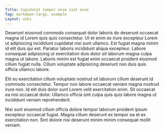 ```yaml
---
Title: Cupidatat tempor enim sint esse
Tag: markdown-large, example
Layout: wiki
---
```

Deserunt eiusmod commodo consequat dolor laboris do deserunt occaecat magna id Lorem quis quis consectetur. Ut et enim ex irure excepteur Lorem ut adipisicing incididunt cupidatat nisi sunt ullamco. Est fugiat magna minim id elit duis qui est. Pariatur laboris incididunt aliqua excepteur. Labore consequat adipisicing ut exercitation duis dolor sit laborum magna culpa magna ut labore. Laboris minim est fugiat enim occaecat proident eiusmod cillum fugiat nulla. Cillum voluptate adipisicing deserunt non duis quis officia ullamco labore.

Elit eu exercitation cillum voluptate nostrud sit laborum cillum deserunt id commodo consectetur. Tempor non labore occaecat veniam magna nostrud irure non. Id elit duis dolor sunt Lorem velit exercitation enim. Sit occaecat ea nisi occaecat dolor. Ullamco officia sint culpa quis quis labore magna ut incididunt veniam reprehenderit.

Nisi sunt eiusmod cillum officia dolore tempor laborum proident ipsum excepteur occaecat fugiat. Magna cillum deserunt ex tempor ea et ex exercitation non. Sint dolore nisi deserunt minim minim consequat mollit veniam.
